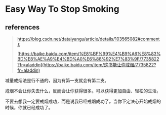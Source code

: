 # Easy Way To Stop Smoking

## references

> https://blog.csdn.net/dataiyangu/article/details/103565082#comments
>
> [https://baike.baidu.com/item/%E8%BF%99%E4%B9%A6%E8%83%BD%E8%AE%A9%E4%BD%A0%E6%88%92%E7%83%9F/7735822?fr=aladdin](https://baike.baidu.com/item/这书能让你戒烟/7735822?fr=aladdin)

减量戒烟法是行不通的，因为有第一支就会有第二支。

戒烟不会让你失去什么，反而会让你获得很多。可以获得更加自由、轻松的生活。

不要去想我一定要戒烟成功，而是说我已经戒烟成功了。当你下定决心开始戒烟的时候，你就已经成功了。
